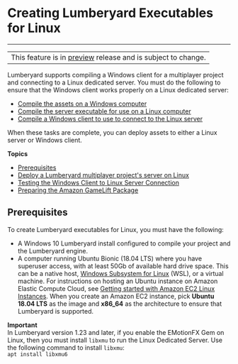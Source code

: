 # Creating Lumberyard Executables for Linux<a name="linux-intro"></a>


****  

|  | 
| --- |
| This feature is in [preview](https://docs.aws.amazon.com/lumberyard/latest/userguide/ly-glos-chap.html#preview) release and is subject to change\.  | 

Lumberyard supports compiling a Windows client for a multiplayer project and connecting to a Linux dedicated server\. You must do the following to ensure that the Windows client works properly on a Linux dedicated server:
+ [Compile the assets on a Windows computer](asset-bundler-tutorial-release.md)
+ [Compile the server executable for use on a Linux computer](linux-build-lumberyard-executable.md)
+ [Compile a Windows client to use to connect to the Linux server](game-build-intro.md)

When these tasks are complete, you can deploy assets to either a Linux server or Windows client\.

**Topics**
+ [Prerequisites](#linux-prerequisites)
+ [Deploy a Lumberyard multiplayer project's server on Linux](linux-build-lumberyard-executable.md)
+ [Testing the Windows Client to Linux Server Connection](linux-test-windows-client-linux-server-connection.md)
+ [Preparing the Amazon GameLift Package](linux-prepare-gamelift-package.md)

## Prerequisites<a name="linux-prerequisites"></a>

To create Lumberyard executables for Linux, you must have the following:
+ A Windows 10 Lumberyard install configured to compile your project and the Lumberyard engine\.
+ A computer running Ubuntu Bionic \(18\.04 LTS\) where you have superuser access, with at least 50Gb of available hard drive space\. This can be a native host, [Windows Subsystem for Linux](https://docs.microsoft.com/en-us/windows/wsl/about) \(WSL\), or a virtual machine\. For instructions on hosting an Ubuntu instance on Amazon Elastic Compute Cloud, see [Getting started with Amazon EC2 Linux Instances](https://docs.aws.amazon.com/AWSEC2/latest/UserGuide/EC2_GetStarted.html)\. When you create an Amazon EC2 instance, pick **Ubuntu 18\.04 LTS** as the image and **x86\_64** as the architecture to ensure that Lumberyard is supported\. 

**Important**  
In Lumberyard version 1\.23 and later, if you enable the EMotionFX Gem on Linux, then you must install `libxmu` to run the Linux Dedicated Server\. Use the following command to install `libxmu`:   
 `apt install libxmu6` 